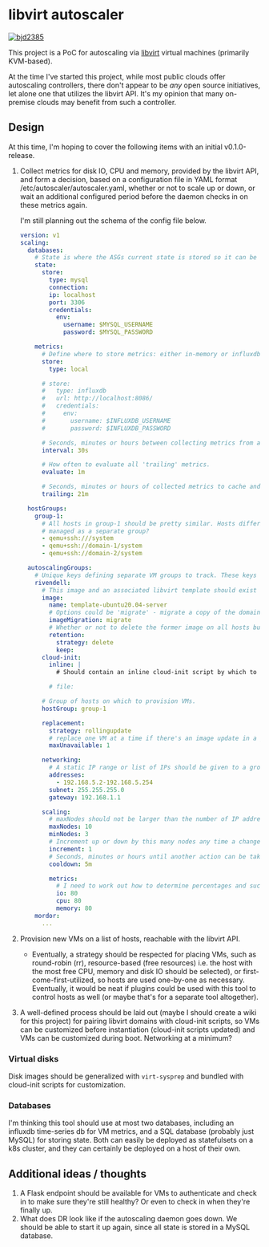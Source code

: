 # libvirt autoscaler

[![bjd2385](https://circleci.com/gh/bjd2385/autoscaler.svg?style=svg&circle-token=938cb53c2e72e9aa088b5adb106e9db6c4b68486)](https://github.com/bjd2385/autoscaler)

This project is a PoC for autoscaling via [libvirt](https://libvirt.org/) virtual machines (primarily KVM-based).

At the time I've started this project, while most public clouds offer autoscaling controllers, there don't appear to be _any_ open source initiatives, let alone one that utilizes the libvirt API. It's my opinion that many on-premise clouds may benefit from such a controller.

## Design

At this time, I'm hoping to cover the following items with an initial v0.1.0-release.

1. Collect metrics for disk IO, CPU and memory, provided by the libvirt API, and form a decision, based on a configuration file in YAML format /etc/autoscaler/autoscaler.yaml, whether or not to scale up or down, or wait an additional configured period before the daemon checks in on these metrics again.

    I'm still planning out the schema of the config file below.

    ```yaml
    version: v1
    scaling:
      databases:
        # State is where the ASGs current state is stored so it can be queried without making additional calls to libvirt.
        state:
          store:
            type: mysql
            connection:
            ip: localhost
            port: 3306
            credentials:
              env:
                username: $MYSQL_USERNAME
                password: $MYSQL_PASSWORD

        metrics:
          # Define where to store metrics: either in-memory or influxdb, since that's a time-series db I'm familiar with for now.
          store:
            type: local

          # store:
          #   type: influxdb
          #   url: http://localhost:8086/
          #   credentials:
          #     env:
          #       username: $INFLUXDB_USERNAME
          #       password: $INFLUXDB_PASSWORD

          # Seconds, minutes or hours between collecting metrics from all hosts on their VMs.
          interval: 30s

          # How often to evaluate all 'trailing' metrics.
          evaluate: 1m

          # Seconds, minutes or hours of collected metrics to cache and evaluate upon (must be >=interval)
          trailing: 21m

      hostGroups:
        group-1:
          # All hosts in group-1 should be pretty similar. Hosts differing by any great amount should be
          # managed as a separate group?
          - qemu+ssh:///system
          - qemu+ssh://domain-1/system
          - qemu+ssh://domain-2/system

      autoscalingGroups:
        # Unique keys defining separate VM groups to track. These keys should represent naming prefixes (?)
        rivendell:
          # This image and an associated libvirt template should exist on one of the hosts.
          image:
            name: template-ubuntu20.04-server
            # Options could be 'migrate' - migrate a copy of the domain to every host, or 'centralized' - hosts are using a centralized block store.
            imageMigration: migrate
            # Whether or not to delete the former image on all hosts but one.
            retention:
              strategy: delete
              keep:
          cloud-init:
            inline: |
              # Should contain an inline cloud-init script by which to customize VMs in this group, or you can specify a "file: "-keyword to read it from some location on-disk. All environment variables should be evaluated and replaced before bundling with the domains' disks?

            # file:

          # Group of hosts on which to provision VMs.
          hostGroup: group-1

          replacement:
            strategy: rollingupdate
            # replace one VM at a time if there's an image update in a group in this file, etc.
            maxUnavailable: 1

          networking:
            # A static IP range or list of IPs should be given to a group.
            addresses:
              - 192.168.5.2-192.168.5.254
            subnet: 255.255.255.0
            gateway: 192.168.1.1

          scaling:
            # maxNodes should not be larger than the number of IP addresses determined to be available in the range.
            maxNodes: 10
            minNodes: 3
            # Increment up or down by this many nodes any time a change is required to state.
            increment: 1
            # Seconds, minutes or hours until another action can be taken once a change is made. Basically puts a pause on metrics evaluation.
            cooldown: 5m

            metrics:
              # I need to work out how to determine percentages and such here. Disk IO isn't as straightforward. CPU could be based on VM load average? And memory could be based more-easily on a percentage.
              io: 80
              cpu: 80
              memory: 80
        mordor:
          ...

    ```

2. Provision new VMs on a list of hosts, reachable with the libvirt API.
    - Eventually, a strategy should be respected for placing VMs, such as round-robin (rr), resource-based (free resources) i.e. the host with the most free CPU, memory and disk IO should be selected), or first-come-first-utilized, so hosts are used one-by-one as necessary. Eventually, it would be neat if plugins could be used with this tool to control hosts as well (or maybe that's for a separate tool altogether).

3. A well-defined process should be laid out (maybe I should create a wiki for this project) for pairing libvirt domains with cloud-init scripts, so VMs can be customized before instantiation (cloud-init scripts updated) and VMs can be customized during boot. Networking at a minimum?

### Virtual disks

Disk images should be generalized with `virt-sysprep` and bundled with cloud-init scripts for customization.

### Databases

I'm thinking this tool should use at most two databases, including an influxdb time-series db for VM metrics, and a SQL database (probably just MySQL) for storing state. Both can easily be deployed as statefulsets on a k8s cluster, and they can certainly be deployed on a host of their own.

## Additional ideas / thoughts

1. A Flask endpoint should be available for VMs to authenticate and check in to make sure they're still healthy? Or even to check in when they're finally up.
2. What does DR look like if the autoscaling daemon goes down. We should be able to start it up again, since
all state is stored in a MySQL database.
